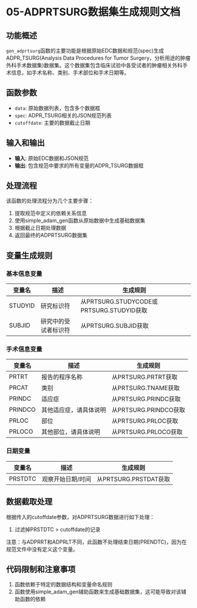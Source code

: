 # 05-ADPRTSURG数据集生成规则文档 

## 功能概述

`gen_adprtsurg`函数的主要功能是根据原始EDC数据和规范(spec)生成ADPR_TSURG(Analysis Data Procedures for Tumor Surgery，分析用途的肿瘤外科手术数据集)数据集。这个数据集包含临床试验中各受试者的肿瘤相关外科手术信息，如手术名称、类别、手术部位和手术日期等。

## 函数参数

- `data`: 原始数据列表，包含多个数据框
- `spec`: ADPR_TSURG相关的JSON规范列表
- `cutoffdate`: 主要的数据截止日期

## 输入和输出

- **输入**: 原始EDC数据和JSON规范
- **输出**: 包含规范中要求的所有变量的ADPR_TSURG数据框

## 处理流程

该函数的处理流程分为几个主要步骤：

1. 提取规范中定义的依赖关系信息
2. 使用simple_adam_gen函数从原始数据中生成基础数据集
3. 根据截止日期处理数据
4. 返回最终的ADPRTSURG数据集

## 变量生成规则

### 基本信息变量

| 变量名 | 描述 | 生成规则 |
|--------|------|----------|
| STUDYID | 研究标识符 | 从PRTSURG.STUDYCODE或PRTSURG.STUDYID获取 |
| SUBJID | 研究中的受试者标识符 | 从PRTSURG.SUBJID获取 |

### 手术信息变量

| 变量名 | 描述 | 生成规则 |
|--------|------|----------|
| PRTRT | 报告的程序名称 | 从PRTSURG.PRTRT获取 |
| PRCAT | 类别 | 从PRTSURG.TNAME获取 |
| PRINDC | 适应症 | 从PRTSURG.PRINDC获取 |
| PRINDCO | 其他适应症，请具体说明 | 从PRTSURG.PRINDCO获取 |
| PRLOC | 部位 | 从PRTSURG.PRLOC获取 |
| PRLOCO | 其他部位，请具体说明 | 从PRTSURG.PRLOCO获取 |

### 日期变量

| 变量名 | 描述 | 生成规则 |
|--------|------|----------|
| PRSTDTC | 观察开始日期/时间 | 从PRTSURG.PRSTDAT获取 |

## 数据截取处理

根据传入的cutoffdate参数，对ADPRTSURG数据进行如下处理：

1. 过滤掉PRSTDTC > cutoffdate的记录

注意：与ADPRRT和ADPRLT不同，此函数不处理结束日期(PRENDTC)，因为在规范文件中没有定义这个变量。

## 代码限制和注意事项

1. 函数依赖于特定的数据结构和变量命名规则
2. 函数使用simple_adam_gen辅助函数来生成基础数据集，这可能导致对该辅助函数的依赖